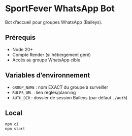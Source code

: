 # SportFever WhatsApp Bot

Bot d’accueil pour groupes WhatsApp (Baileys).

## Prérequis
- Node 20+
- Compte Render (si hébergement géré)
- Accès au groupe WhatsApp cible

## Variables d’environnement
- `GROUP_NAME` : nom EXACT du groupe à surveiller
- `RULES_URL`  : lien règles/planning
- `AUTH_DIR`   : dossier de session Baileys (par défaut `./auth`)

## Local
```bash
npm ci
npm start

